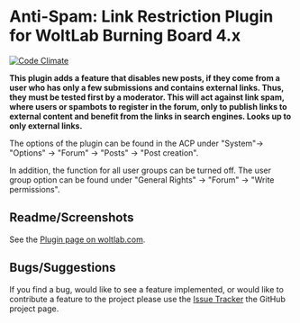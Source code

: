 Anti-Spam: Link Restriction Plugin for WoltLab Burning Board 4.x
====================

[![Code Climate](https://codeclimate.com/repos/55660c4c6956804db20032c1/badges/812bfe2738bbac7854ee/gpa.svg)](https://codeclimate.com/repos/55660c4c6956804db20032c1/feed)

**This plugin adds a feature that disables new posts, if they come from a user who has only a few submissions and contains external links. Thus, they must be tested first by a moderator. This will act against link spam, where users or spambots to register in the forum, only to publish links to external content and benefit from the links in search engines. Looks up to only external links.**

The options of the plugin can be found in the ACP under "System"-> "Options" -> "Forum" -> "Posts" -> "Post creation".

In addition, the function for all user groups can be turned off. The user group option can be found under "General Rights" -> "Forum" -> "Write permissions".

## Readme/Screenshots

See the [Plugin page on woltlab.com](http://www.woltlab.com/pluginstore/index.php/File/1972-Anti-Spam-Link-restriction/).

## Bugs/Suggestions

If you find a bug, would like to see a feature implemented, or would like to contribute a feature to the project please use the [Issue Tracker](https://github.com/AlphawolfWMP/wbb-link-restriction/issues) the GitHub project page.
